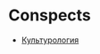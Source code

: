 # Conspects

- [Культурология](https://share.note.sx/p17s8nls#Ss3XDDj3xBTb4vEmOynTEMFqaSj4Jm6M24y0C2HYLoY)
